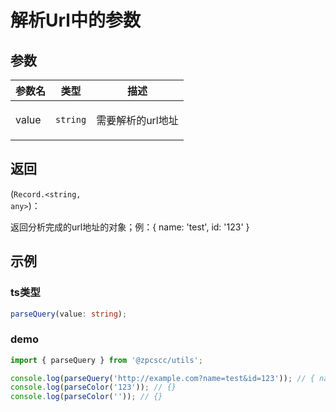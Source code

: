 # 解析Url中的参数

## 参数

| 参数名 | 类型                | 描述                     |
| ------ | ------------------- | ------------------------ |
| value  | <code>string</code> | <p>需要解析的url地址</p> |

## 返回

(<code>Record.&lt;string, any&gt;</code>)：<p>返回分析完成的url地址的对象；例：{ name: 'test', id: '123' }</p>

## 示例

### ts类型

```typescript
parseQuery(value: string);
```

### demo

```typescript
import { parseQuery } from '@zpcscc/utils';

console.log(parseQuery('http://example.com?name=test&id=123')); // { name: 'test', id: '123' };
console.log(parseColor('123')); // {}
console.log(parseColor('')); // {}
```
